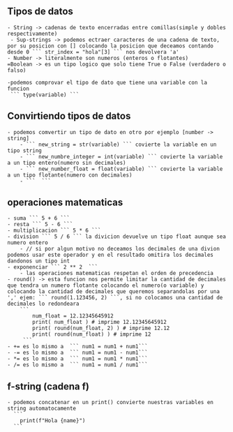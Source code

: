 ## Tipos de datos
    - String -> cadenas de texto encerradas entre comillas(simple y dobles respectivamente)
     - Sup-strings -> podemos ectraer caracteres de una cadena de texto, por su posicion con [] colocando la posicion que deceamos contando desde 0 ``` str_index = "hola"[3] ``` nos devolvera 'a'
    - Number -> literalmente son numeros (enteros o flotantes)
    =Boolean -> es un tipo logico que solo tiene True o False (verdadero o falso)

    -podemos comprovar el tipo de dato que tiene una variable con la funcion
     ``` type(variable) ```

## Convirtiendo tipos de datos
    - podemos comvertir un tipo de dato en otro por ejemplo [number -> string]
        - ``` new_string = str(variable) ``` covierte la variable en un tipo string
        - ``` new_numbre_integer = int(variable) ``` covierte la variable a un tipo entero(numero sin decimales)
        - ``` new_number_float = float(variable) ``` covierte la variable a un tipo flotante(numero con decimales)
        - ```  ```

## operaciones matematicas
    - suma ``` 5 + 6 ```
    - resta ``` 5 - 6 ```
    - multiplicacion ``` 5 * 6 ```
    - division ``` 5 / 6 ``` la divicion devuelve un tipo float aunque sea numero entero
        - // si por algun motivo no deceamos los decimales de una divion podemos usar este operador y en el resultado omitira los decimales dandonos un tipo int
    - exponenciar ``` 2 ** 2  ```
        - las operaciones matematicas respetan el orden de precedencia
    - round() -> esta funcion nos permite limitar la cantidad de decimales que tendra un numero flotante colocando el numero(o variable) y colocando la cantidad de decimales que queremos separandolas por una ',' ejem: ``` round(1.123456, 2) ```, si no colocamos una cantidad de decimales lo redondeara
        ``` 
            num_float = 12.12345645912
            print( num_float ) # imprime 12.12345645912
            print( round(num_float, 2) ) # imprime 12.12
            print( round(num_float) ) # imprime 12
         ```
    - += es lo mismo a  ``` num1 = num1 + num1```
    - -= es lo mismo a  ``` num1 = num1 - num1```
    - *= es lo mismo a  ``` num1 = num1 * num1```
    - /= es lo mismo a  ``` num1 = num1 / num1```

## f-string (cadena f)
    - podemos concatenar en un print() convierte nuestras variables en string automatocamente
      ```
        print(f"Hola {name}")
      ```